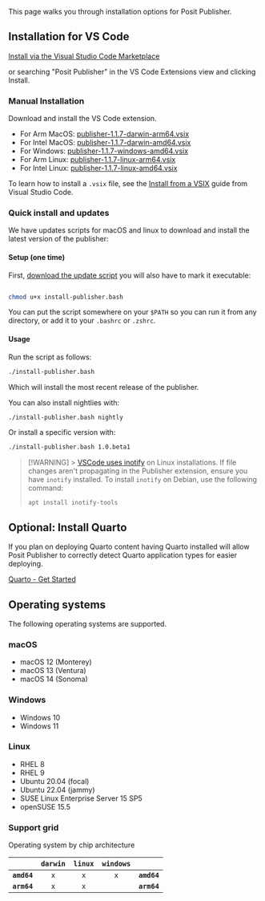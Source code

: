 This page walks you through installation options for Posit Publisher.

## Installation for VS Code

[Install via the Visual Studio Code Marketplace](https://marketplace.visualstudio.com/items?itemName=Posit.publisher)

or searching "Posit Publisher" in the VS Code Extensions view and clicking
Install.

### Manual Installation

Download and install the VS Code extension.

- For Arm MacOS: [publisher-1.1.7-darwin-arm64.vsix](https://cdn.posit.co/publisher/releases/tags/v1.1.7/publisher-1.1.7-darwin-arm64.vsix)
- For Intel MacOS: [publisher-1.1.7-darwin-amd64.vsix](https://cdn.posit.co/publisher/releases/tags/v1.1.7/publisher-1.1.7-darwin-amd64.vsix)
- For Windows: [publisher-1.1.7-windows-amd64.vsix](https://cdn.posit.co/publisher/releases/tags/v1.1.7/publisher-1.1.7-windows-amd64.vsix)
- For Arm Linux: [publisher-1.1.7-linux-arm64.vsix](https://cdn.posit.co/publisher/releases/tags/v1.1.7/publisher-1.1.7-linux-arm64.vsix)
- For Intel Linux: [publisher-1.1.7-linux-amd64.vsix](https://cdn.posit.co/publisher/releases/tags/v1.1.7/publisher-1.1.7-linux-amd64.vsix)

To learn how to install a `.vsix` file, see the [Install from a
VSIX](https://code.visualstudio.com/docs/editor/extension-marketplace#_install-from-a-vsix)
guide from Visual Studio Code.

### Quick install and updates

We have updates scripts for macOS and linux to download and install the latest version of the publisher:

#### Setup (one time)

First, [download the update script](https://raw.githubusercontent.com/posit-dev/publisher/main/install-publisher.bash) you will also have to mark it executable:

```bash

chmod u+x install-publisher.bash
```

You can put the script somewhere on your `$PATH` so you can run it from any directory, or add it to your `.bashrc` or `.zshrc`.

#### Usage

Run the script as follows:

```bash
./install-publisher.bash
```

Which will install the most recent release of the publisher.

You can also install nightlies with:

```bash
./install-publisher.bash nightly
```

Or install a specific version with:

```bash
./install-publisher.bash 1.0.beta1
```

> [!WARNING] > [VSCode uses inotify](https://github.com/microsoft/vscode/wiki/File-Watcher-Issues) on Linux installations. If file changes aren't propagating in the Publisher extension, ensure you have `inotify` installed.
> To install `inotify` on Debian, use the following command:<br />
>
> ```
> apt install inotify-tools
> ```

## Optional: Install Quarto

If you plan on deploying Quarto content having Quarto installed will allow
Posit Publisher to correctly detect Quarto application types for easier
deploying.

[Quarto - Get Started](https://quarto.org/docs/get-started/)

## Operating systems

The following operating systems are supported.

### macOS

- macOS 12 (Monterey)
- macOS 13 (Ventura)
- macOS 14 (Sonoma)

### Windows

- Windows 10
- Windows 11

### Linux

- RHEL 8
- RHEL 9
- Ubuntu 20.04 (focal)
- Ubuntu 22.04 (jammy)
- SUSE Linux Enterprise Server 15 SP5
- openSUSE 15.5

### Support grid

Operating system by chip architecture

|             | `darwin` | `linux` | `windows` |             |
| ----------: | :------: | :-----: | :-------: | :---------- |
| **`amd64`** |   `x`    |   `x`   |    `x`    | **`amd64`** |
| **`arm64`** |   `x`    |   `x`   |           | **`arm64`** |
